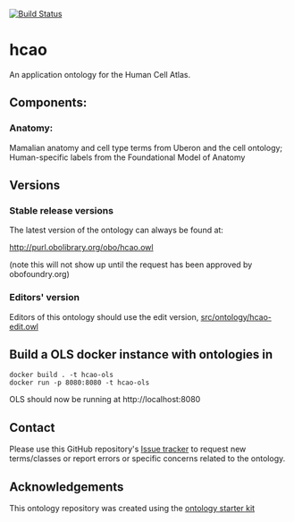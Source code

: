 [![Build Status](https://travis-ci.org/HumanCellAtlas/ontology.svg?branch=master)](https://travis-ci.org/HumanCellAtlas/ontology)

# hcao

An application ontology for the Human Cell Atlas.  

## Components: 

### Anatomy:

Mamalian anatomy and cell type terms from Uberon and the cell ontology;  Human-specific labels from the Foundational Model of Anatomy

## Versions

### Stable release versions

The latest version of the ontology can always be found at:

http://purl.obolibrary.org/obo/hcao.owl

(note this will not show up until the request has been approved by obofoundry.org)

### Editors' version

Editors of this ontology should use the edit version, [src/ontology/hcao-edit.owl](src/ontology/hcao-edit.owl)

## Build a OLS docker instance with ontologies in

```
docker build . -t hcao-ols
docker run -p 8080:8080 -t hcao-ols 
``` 

OLS should now be running at http://localhost:8080

## Contact

Please use this GitHub repository's [Issue tracker](https://github.com/HumanCellAtlas/ontology/issues) to request new terms/classes or report errors or specific concerns related to the ontology.

## Acknowledgements

This ontology repository was created using the [ontology starter kit](https://github.com/INCATools/ontology-starter-kit)
